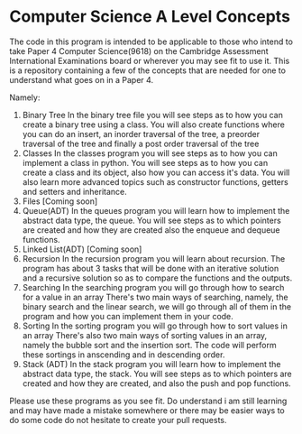 # Computer Science A Level Concepts
The code in this program is intended to be applicable to those who intend to take Paper 4 Computer Science(9618) on the Cambridge Assessment International Examinations board or wherever you may see fit to use it.
This is a repository containing a few of the concepts that are needed for one to understand what goes on in a Paper 4.

Namely: 
1. Binary Tree
   In the binary tree file you will see steps as to how you can create a binary tree using a class.
   You will also create functions where you can do an insert, an inorder traversal of the tree, a preorder traversal of the tree and finally a post order
   traversal of the tree
2. Classes
   In the classes program you will see steps as to how you can implement a class in python.
   You will see steps as to how you can create a class and its object, also how you can access it's data. You will also learn more advanced topics such as 
   constructor functions, getters and setters and inheritance.
4. Files [Coming soon]
5. Queue(ADT)
   In the queues program you will learn how to implement the abstract data type, the queue.
   You will see steps as to which pointers are created and how they are created also the enqueue and dequeue functions.
6. Linked List(ADT) [Coming soon] 
7. Recursion
   In the recursion program you will learn about recursion.
   The program has about 3 tasks that will be done with an iterative solution and a recursive solution so as to compare the functions and the outputs.   
8. Searching
   In the searching program you will go through how to search for a value in an array
   There's two main ways of searching, namely, the binary search and the linear search, we will go through all of them in the program and how you can 
   implement them in your code.   
10. Sorting 
    In the sorting program you will go through how to sort values in an array
    There's also two main ways of sorting values in an array, namely the bubble sort and the insertion sort. The code will perform these sortings in anscending
    and in descending order.    
11. Stack (ADT)
    In the stack program you will learn how to implement the abstract data type, the stack.
    You will see steps as to which pointers are created and how they are created, and also the push and pop functions.


Please use these programs as you see fit.
Do understand i am still learning and may have made a mistake somewhere or there may be easier ways to do some code do not hesitate to create your pull requests.




